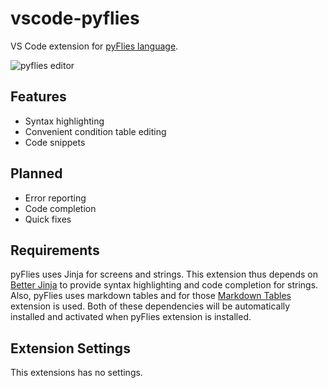 # vscode-pyflies

VS Code extension for [pyFlies language](https://github.com/pyflies/pyflies).

![pyflies editor](https://raw.githubusercontent.com/pyflies/vscode-pyflies/main/images/pyflies-editor.png)


## Features

- Syntax highlighting
- Convenient condition table editing
- Code snippets

## Planned

- Error reporting
- Code completion
- Quick fixes


## Requirements

pyFlies uses Jinja for screens and strings. This extension thus depends on
[Better
Jinja](https://marketplace.visualstudio.com/items?itemName=samuelcolvin.jinjahtml)
to provide syntax highlighting and code completion for strings. Also, pyFlies
uses markdown tables and for those [Markdown
Tables](https://marketplace.visualstudio.com/items?itemName=TakumiI.markdowntable)
extension is used. Both of these dependencies will be automatically installed
and activated when pyFlies extension is installed.


## Extension Settings

This extensions has no settings.


